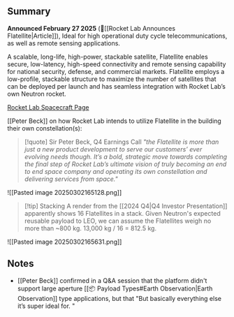 ## Summary 

**Announced February 27 2025** (🔗[[Rocket Lab Announces Flatellite|Article]]), Ideal for high operational duty cycle telecommunications, as well as remote sensing applications.

A scalable, long-life, high-power, stackable satellite, Flatellite enables secure, low-latency, high-speed connectivity and remote sensing capability for national security, defense, and commercial markets. Flatellite employs a low-profile, stackable structure to maximize the number of satellites that can be deployed per launch and has seamless integration with Rocket Lab’s own Neutron rocket.

[Rocket Lab Spacecraft Page](https://www.rocketlabusa.com/space-systems/spacecraft/)

[[Peter Beck]] on how Rocket Lab intends to utilize Flatellite in the building their own constellation(s): 

>[!quote] Sir Peter Beck, Q4 Earnings Call
>*"the Flatellite is more than just a new product development to serve our customers’ ever evolving needs though. It’s a bold, strategic move towards completing the final step of Rocket Lab’s ultimate vision of truly becoming an end to end space company and operating its own constellation and delivering services from space."*

![[Pasted image 20250302165128.png]]

>[!tip] Stacking
>A render from the [[2024 Q4|Q4 Investor Presentation]] apparently shows 16 Flatellites in a stack. Given Neutron's expected reusable payload to LEO, we can assume the Flatellites weigh no more than ~800 kg. 13,000 kg / 16 = 812.5 kg.

![[Pasted image 20250302165631.png]]

## Notes

- [[Peter Beck]] confirmed in a Q&A session that the platform didn't support large aperture [[📦 Payload Types#Earth Observation|Earth Observation]] type applications, but that "But basically everything else it’s super ideal for. "